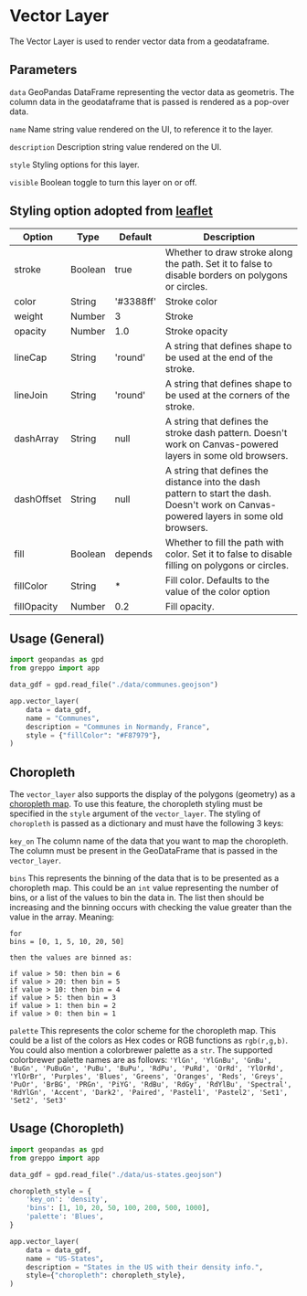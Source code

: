# Vector Layer

The Vector Layer is used to render vector data from a geodataframe.

## Parameters

`data` GeoPandas DataFrame representing the vector data as geometris. The column data in the geodataframe that is passed is rendered as a pop-over data.

`name` Name string value rendered on the UI, to reference it to the layer.

`description` Description string value rendered on the UI.

`style` Styling options for this layer.

`visible` Boolean toggle to turn this layer on or off.

## Styling option adopted from [leaflet](https://leafletjs.com/reference.html#path-option)

| Option | Type | Default | Description |
|---|---|---|---|
|stroke | Boolean | true | Whether to draw stroke along the path. Set it to false to disable borders on polygons or circles. |
| color | String | '#3388ff' | Stroke color |
| weight | Number | 3 | Stroke | width in pixels |
| opacity | Number | 1.0 | Stroke opacity |
| lineCap | String | 'round' | A string that defines shape to be used at the end of the stroke. |
| lineJoin | String | 'round' | A string that defines shape to be used at the corners of the stroke. |
| dashArray | String | null | A string that defines the stroke dash pattern. Doesn't work on Canvas-powered layers in some old browsers. |
| dashOffset | String | null | A string that defines the distance into the dash pattern to start the dash. Doesn't work on Canvas-powered layers in some old browsers. |
| fill | Boolean | depends | Whether to fill the path with color. Set it to false to disable filling on polygons or circles. |
| fillColor	| String | * | Fill color. Defaults to the value of the color option |
| fillOpacity | Number | 0.2 | Fill opacity. |

## Usage (General)

```python
import geopandas as gpd
from greppo import app

data_gdf = gpd.read_file("./data/communes.geojson")

app.vector_layer(
    data = data_gdf,
    name = "Communes",
    description = "Communes in Normandy, France",
    style = {"fillColor": "#F87979"},
)
```

## Choropleth

The `vector_layer` also supports the display of the polygons (geometry) as a [choropleth map](https://en.wikipedia.org/wiki/Choropleth_map). To use this feature, the choropleth styling must be specified in the `style` argument of the `vector_layer`. The styling of `choropleth` is passed as a dictionary and must have the following 3 keys:

`key_on` The column name of the data that you want to map the choropleth. The column must be present in the GeoDataFrame that is passed in the `vector_layer`.

`bins` This represents the binning of the data that is to be presented as a choropleth map. This could be an `int` value representing the number of bins, or a list of the values to bin the data in. The list then should be increasing and the binning occurs with checking the value greater than the value in the array. Meaning:  

```
for 
bins = [0, 1, 5, 10, 20, 50]

then the values are binned as:

if value > 50: then bin = 6
if value > 20: then bin = 5
if value > 10: then bin = 4
if value > 5: then bin = 3
if value > 1: then bin = 2
if value > 0: then bin = 1
```

`palette` This represents the color scheme for the choropleth map. This could be a list of the colors as Hex codes or RGB functions as `rgb(r,g,b)`. You could also mention a colorbrewer palette as a `str`. The supported colorbrewer palette names are as follows: `'YlGn', 'YlGnBu', 'GnBu', 'BuGn', 'PuBuGn', 'PuBu', 'BuPu', 'RdPu', 'PuRd', 'OrRd', 'YlOrRd', 'YlOrBr', 'Purples', 'Blues', 'Greens', 'Oranges', 'Reds', 'Greys', 'PuOr', 'BrBG', 'PRGn', 'PiYG', 'RdBu', 'RdGy', 'RdYlBu', 'Spectral', 'RdYlGn', 'Accent', 'Dark2', 'Paired', 'Pastel1', 'Pastel2', 'Set1', 'Set2', 'Set3'`

## Usage (Choropleth)

```python
import geopandas as gpd
from greppo import app

data_gdf = gpd.read_file("./data/us-states.geojson")

choropleth_style = {
    'key_on': 'density', 
    'bins': [1, 10, 20, 50, 100, 200, 500, 1000],
    'palette': 'Blues',
}

app.vector_layer(
    data = data_gdf,
    name = "US-States",
    description = "States in the US with their density info.",
    style={"choropleth": choropleth_style},
)
```